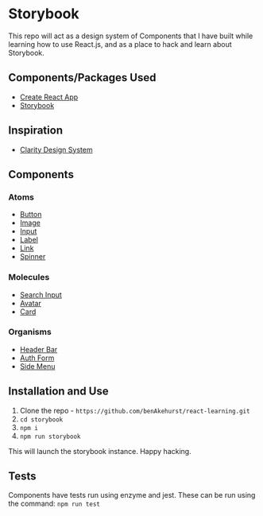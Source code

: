 # Storybook

This repo will act as a design system of Components that I have built while learning how to use React.js, and as a place to hack and learn about Storybook.

## Components/Packages Used

- [Create React App](https://github.com/facebook/create-react-app)
- [Storybook](https://storybook.js.org/docs/guides/guide-react/)

## Inspiration

- [Clarity Design System](https://clarity.design/storybook/core/?path=/docs/welcome-clarity--core)

## Components

### Atoms

- [Button](https://github.com/benAkehurst/react-learning/tree/master/storybook/src/Components/Atoms/Button)
- [Image](https://github.com/benAkehurst/react-learning/tree/master/storybook/src/Components/Atoms/Image)
- [Input](https://github.com/benAkehurst/react-learning/tree/master/storybook/src/Components/Atoms/Input)
- [Label](https://github.com/benAkehurst/react-learning/tree/master/storybook/src/Components/Atoms/Label)
- [Link](https://github.com/benAkehurst/react-learning/tree/master/storybook/src/Components/Atoms/Link)
- [Spinner](https://github.com/benAkehurst/react-learning/tree/master/storybook/src/Components/Atoms/Spinner)

### Molecules

- [Search Input](https://github.com/benAkehurst/react-learning/tree/master/storybook/src/Components/Molecules/SearchInput)
- [Avatar](https://github.com/benAkehurst/react-learning/tree/master/storybook/src/Components/Molecules/Avatar)
- [Card](https://github.com/benAkehurst/react-learning/tree/master/storybook/src/Components/Molecules/Card)

### Organisms

- [Header Bar](https://github.com/benAkehurst/react-learning/tree/master/storybook/src/Components/Organisms/Header)
- [Auth Form](https://github.com/benAkehurst/react-learning/tree/master/storybook/src/Components/Organisms/AuthForm)
- [Side Menu](https://github.com/benAkehurst/react-learning/tree/master/storybook/src/Components/Organisms/SideMenu)

## Installation and Use

1. Clone the repo - `https://github.com/benAkehurst/react-learning.git`
2. `cd storybook`
3. `npm i`
4. `npm run storybook`

This will launch the storybook instance. Happy hacking.

## Tests

Components have tests run using enzyme and jest. These can be run using the command:
`npm run test`

